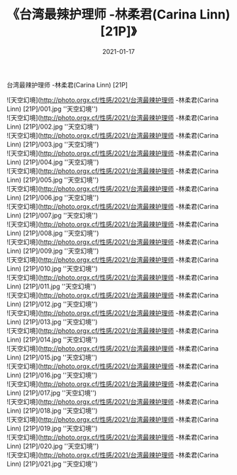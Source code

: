 ﻿---
layout: post
title:  《台湾最辣护理师 -林柔君(Carina Linn) [21P]》
date:   2021-01-17
img: http://photo.orgx.cf/性感/2021/台湾最辣护理师 -林柔君(Carina Linn) [21P]/000.jpg
tags: [美女, 性感, 泳衣]
---

台湾最辣护理师 -林柔君(Carina Linn) [21P]



![天空幻境](http://photo.orgx.cf/性感/2021/台湾最辣护理师 -林柔君(Carina Linn) [21P]/001.jpg ''天空幻境'') <br>
![天空幻境](http://photo.orgx.cf/性感/2021/台湾最辣护理师 -林柔君(Carina Linn) [21P]/002.jpg ''天空幻境'') <br>
![天空幻境](http://photo.orgx.cf/性感/2021/台湾最辣护理师 -林柔君(Carina Linn) [21P]/003.jpg ''天空幻境'') <br>
![天空幻境](http://photo.orgx.cf/性感/2021/台湾最辣护理师 -林柔君(Carina Linn) [21P]/004.jpg ''天空幻境'') <br>
![天空幻境](http://photo.orgx.cf/性感/2021/台湾最辣护理师 -林柔君(Carina Linn) [21P]/005.jpg ''天空幻境'') <br>
![天空幻境](http://photo.orgx.cf/性感/2021/台湾最辣护理师 -林柔君(Carina Linn) [21P]/006.jpg ''天空幻境'') <br>
![天空幻境](http://photo.orgx.cf/性感/2021/台湾最辣护理师 -林柔君(Carina Linn) [21P]/007.jpg ''天空幻境'') <br>
![天空幻境](http://photo.orgx.cf/性感/2021/台湾最辣护理师 -林柔君(Carina Linn) [21P]/008.jpg ''天空幻境'') <br>
![天空幻境](http://photo.orgx.cf/性感/2021/台湾最辣护理师 -林柔君(Carina Linn) [21P]/009.jpg ''天空幻境'') <br>
![天空幻境](http://photo.orgx.cf/性感/2021/台湾最辣护理师 -林柔君(Carina Linn) [21P]/010.jpg ''天空幻境'') <br>
![天空幻境](http://photo.orgx.cf/性感/2021/台湾最辣护理师 -林柔君(Carina Linn) [21P]/011.jpg ''天空幻境'') <br>
![天空幻境](http://photo.orgx.cf/性感/2021/台湾最辣护理师 -林柔君(Carina Linn) [21P]/012.jpg ''天空幻境'') <br>
![天空幻境](http://photo.orgx.cf/性感/2021/台湾最辣护理师 -林柔君(Carina Linn) [21P]/013.jpg ''天空幻境'') <br>
![天空幻境](http://photo.orgx.cf/性感/2021/台湾最辣护理师 -林柔君(Carina Linn) [21P]/014.jpg ''天空幻境'') <br>
![天空幻境](http://photo.orgx.cf/性感/2021/台湾最辣护理师 -林柔君(Carina Linn) [21P]/015.jpg ''天空幻境'') <br>
![天空幻境](http://photo.orgx.cf/性感/2021/台湾最辣护理师 -林柔君(Carina Linn) [21P]/016.jpg ''天空幻境'') <br>
![天空幻境](http://photo.orgx.cf/性感/2021/台湾最辣护理师 -林柔君(Carina Linn) [21P]/017.jpg ''天空幻境'') <br>
![天空幻境](http://photo.orgx.cf/性感/2021/台湾最辣护理师 -林柔君(Carina Linn) [21P]/018.jpg ''天空幻境'') <br>
![天空幻境](http://photo.orgx.cf/性感/2021/台湾最辣护理师 -林柔君(Carina Linn) [21P]/019.jpg ''天空幻境'') <br>
![天空幻境](http://photo.orgx.cf/性感/2021/台湾最辣护理师 -林柔君(Carina Linn) [21P]/020.jpg ''天空幻境'') <br>
![天空幻境](http://photo.orgx.cf/性感/2021/台湾最辣护理师 -林柔君(Carina Linn) [21P]/021.jpg ''天空幻境'') <br>